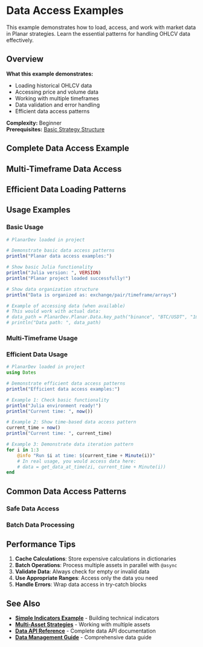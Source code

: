 # Data Access Examples

This example demonstrates how to load, access, and work with market data in Planar strategies. Learn the essential patterns for handling OHLCV data effectively.

## Overview

**What this example demonstrates:**
- Loading historical OHLCV data
- Accessing price and volume data
- Working with multiple timeframes
- Data validation and error handling
- Efficient data access patterns

**Complexity:** Beginner  
**Prerequisites:** [Basic Strategy Structure](../../getting-started/first-strategy.md)

## Complete Data Access Example


## Multi-Timeframe Data Access


## Efficient Data Loading Patterns


## Usage Examples

### Basic Usage
```julia
# PlanarDev loaded in project

# Demonstrate basic data access patterns
println("Planar data access examples:")

# Show basic Julia functionality
println("Julia version: ", VERSION)
println("Planar project loaded successfully!")

# Show data organization structure
println("Data is organized as: exchange/pair/timeframe/arrays")

# Example of accessing data (when available)
# This would work with actual data:
# data_path = PlanarDev.Planar.Data.key_path("binance", "BTC/USDT", "1m")
# println("Data path: ", data_path)
```

### Multi-Timeframe Usage

### Efficient Data Usage
```julia
# PlanarDev loaded in project
using Dates

# Demonstrate efficient data access patterns
println("Efficient data access examples:")

# Example 1: Check basic functionality
println("Julia environment ready!")
println("Current time: ", now())

# Example 2: Show time-based data access pattern
current_time = now()
println("Current time: ", current_time)

# Example 3: Demonstrate data iteration pattern
for i in 1:3
    @info "Run $i at time: $(current_time + Minute(i))"
    # In real usage, you would access data here:
    # data = get_data_at_time(zi, current_time + Minute(i))
end
```

## Common Data Access Patterns

### Safe Data Access

### Batch Data Processing

## Performance Tips

1. **Cache Calculations**: Store expensive calculations in dictionaries
2. **Batch Operations**: Process multiple assets in parallel with `@async`
3. **Validate Data**: Always check for empty or invalid data
4. **Use Appropriate Ranges**: Access only the data you need
5. **Handle Errors**: Wrap data access in try-catch blocks

## See Also

- **[Simple Indicators Example](simple-indicators.md)** - Building technical indicators
- **[Multi-Asset Strategies](#multi-asset)** - Working with multiple assets
- **[Data API Reference](../../data.md)** - Complete data API documentation
- **[Data Management Guide](../../guides/data-management.md)** - Comprehensive data guide